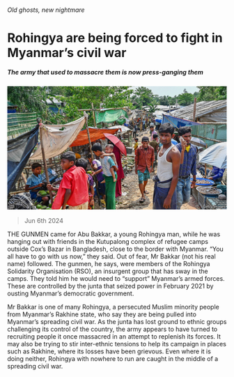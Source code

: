 ###### Old ghosts, new nightmare

# Rohingya are being forced to fight in Myanmar’s civil war 

##### The army that used to massacre them is now press-ganging them 

![image](images/20240608_ASP004.jpg) 

> Jun 6th 2024 

THE GUNMEN came for Abu Bakkar, a young Rohingya man, while he was hanging out with friends in the Kutupalong complex of refugee camps outside Cox’s Bazar in Bangladesh, close to the border with Myanmar. “You all have to go with us now,” they said. Out of fear, Mr Bakkar (not his real name) followed. The gunmen, he says, were members of the Rohingya Solidarity Organisation (RSO), an insurgent group that has sway in the camps. They told him he would need to “support” Myanmar’s armed forces. These are controlled by the junta that seized power in February 2021 by ousting Myanmar’s democratic government. 

Mr Bakkar is one of many Rohingya, a persecuted Muslim minority people from Myanmar’s Rakhine state, who say they are being pulled into Myanmar’s spreading civil war. As the junta has lost ground to ethnic groups challenging its control of the country, the army appears to have turned to recruiting people it once massacred in an attempt to replenish its forces. It may also be trying to stir inter-ethnic tensions to help its campaign in places such as Rakhine, where its losses have been grievous. Even where it is doing neither, Rohingya with nowhere to run are caught in the middle of a spreading civil war.

